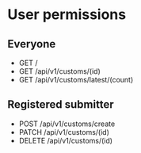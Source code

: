 # User permissions

## Everyone
* GET /
* GET /api/v1/customs/(id)
* GET /api/v1/customs/latest/(count)

## Registered submitter
* POST /api/v1/customs/create
* PATCH /api/v1/customs/(id)
* DELETE /api/v1/customs/(id)
